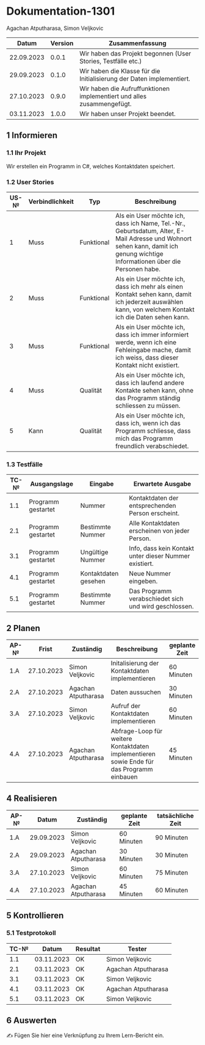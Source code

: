 # Dokumentation-1301


Agachan Atputharasa, Simon Veljkovic

| Datum | Version | Zusammenfassung                                              |
| ----- | ------- | ------------------------------------------------------------ |
| 22.09.2023 | 0.0.1 | Wir haben das Projekt begonnen (User Stories, Testfälle etc.) |
| 29.09.2023 | 0.1.0 | Wir haben die Klasse für die Initialisierung der Daten implementiert. |
| 27.10.2023 | 0.9.0 | Wir haben die Aufruffunktionen implementiert und alles zusammengefügt. |
| 03.11.2023 | 1.0.0 | Wir haben unser Projekt beendet. |

## 1 Informieren

### 1.1 Ihr Projekt

Wir erstellen ein Programm in C#, welches Kontaktdaten speichert.

### 1.2 User Stories

| US-№ | Verbindlichkeit | Typ  | Beschreibung                       |
| ---- | --------------- | ---- | ---------------------------------- |
| 1    | Muss            | Funktional | Als ein User möchte ich, dass ich Name, Tel.-Nr., Geburtsdatum, Alter, E-Mail Adresse und Wohnort sehen kann, damit ich genung wichtige Informationen über die Personen habe. |
| 2    | Muss            | Funktional | Als ein User möchte ich, dass ich mehr als einen Kontakt sehen kann, damit ich jederzeit auswählen kann, von welchem Kontakt ich die Daten sehen kann. |
| 3    | Muss            | Funktional | Als ein User möchte ich, dass ich immer informiert werde, wenn ich eine Fehleingabe mache, damit ich weiss, dass dieser Kontakt nicht existiert. |
| 4    | Muss            | Qualität   | Als ein User möchte ich, dass ich laufend andere Kontakte sehen kann, ohne das Programm ständig schliessen zu müssen. |
| 5    | Kann            | Qualität   | Als ein User möchte ich, dass ich, wenn ich das Programm schliesse, dass mich das Programm freundlich verabschiedet. |


### 1.3 Testfälle

| TC-№ | Ausgangslage | Eingabe | Erwartete Ausgabe |
| ---- | ------------ | ------- | ----------------- |
| 1.1  | Programm gestartet | Nummer | Kontaktdaten der entsprechenden Person erscheint. |
| 2.1  | Programm gestartet | Bestimmte Nummer | Alle Kontaktdaten erscheinen von jeder Person. |
| 3.1  | Programm gestartet | Ungültige Nummer | Info, dass kein Kontakt unter dieser Nummer existiert. |
| 4.1  | Programm gestartet | Kontaktdaten gesehen | Neue Nummer eingeben. |
| 5.1  | Programm gestartet | Bestimmte Nummer | Das Programm verabschiedet sich und wird geschlossen. |


## 2 Planen

| AP-№ | Frist | Zuständig | Beschreibung | geplante Zeit |
| ---- | ----- | --------- | ------------ | ------------- |
| 1.A  | 27.10.2023 | Simon Veljkovic | Initalisierung der Kontaktdaten implementieren | 60 Minuten|            
| 2.A  | 27.10.2023 | Agachan Atputharasa | Daten aussuchen | 30 Minuten|   
| 3.A  | 27.10.2023 | Simon Veljkovic | Aufruf der Kontaktdaten implementieren |60 Minuten|
| 4.A  | 27.10.2023 | Agachan Atputharasa | Abfrage-Loop für weitere Kontaktdaten implementieren sowie Ende für das Programm einbauen |45 Minuten|



## 4 Realisieren

| AP-№ | Datum | Zuständig | geplante Zeit | tatsächliche Zeit |
| ---- | ----- | --------- | ------------- | ----------------- |
| 1.A  | 29.09.2023 | Simon Veljkovic | 60 Minuten  |  90 Minuten  |
| 2.A  | 29.09.2023 | Agachan Atputharasa | 30 Minuten  |  30 Minuten  |
| 3.A  | 27.10.2023 | Simon Veljkovic | 60 Minuten  |  75 Minuten  |
| 4.A  | 27.10.2023 | Agachan Atputharasa | 45 Minuten  |  60 Minuten  |



## 5 Kontrollieren

### 5.1 Testprotokoll

| TC-№ | Datum | Resultat | Tester |
| ---- | ----- | -------- | ------ |
| 1.1  | 03.11.2023 | OK | Simon Veljkovic |
| 2.1  | 03.11.2023 | OK | Agachan Atputharasa |
| 3.1  | 03.11.2023 | OK | Simon Veljkovic |
| 4.1  | 03.11.2023 | OK | Agachan Atputharasa |
| 5.1  | 03.11.2023 | OK | Simon Veljkovic |




## 6 Auswerten

✍️ Fügen Sie hier eine Verknüpfung zu Ihrem Lern-Bericht ein.
